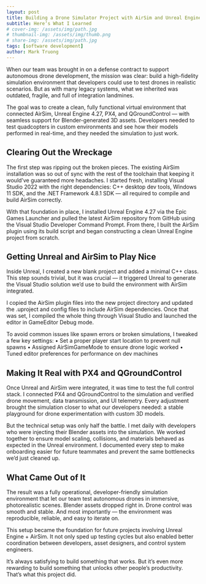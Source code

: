 ```yaml
---
layout: post
title: Building a Drone Simulator Project with AirSim and Unreal Engine
subtitle: Here’s What I Learned
# cover-img: /assets/img/path.jpg
# thumbnail-img: /assets/img/thumb.png
# share-img: /assets/img/path.jpg
tags: [software development]
author: Mark Truong
---
```


When our team was brought in on a defense contract to support autonomous drone development, the mission was clear: build a high-fidelity simulation environment that developers could use to test drones in realistic scenarios. But as with many legacy systems, what we inherited was outdated, fragile, and full of integration landmines.

The goal was to create a clean, fully functional virtual environment that connected AirSim, Unreal Engine 4.27, PX4, and QGroundControl — with seamless support for Blender-generated 3D assets. Developers needed to test quadcopters in custom environments and see how their models performed in real-time, and they needed the simulation to just work.

## Clearing Out the Wreckage

The first step was ripping out the broken pieces. The existing AirSim installation was so out of sync with the rest of the toolchain that keeping it would’ve guaranteed more headaches. I started fresh, installing Visual Studio 2022 with the right dependencies: C++ desktop dev tools, Windows 11 SDK, and the .NET Framework 4.8.1 SDK — all required to compile and build AirSim correctly.

With that foundation in place, I installed Unreal Engine 4.27 via the Epic Games Launcher and pulled the latest AirSim repository from GitHub using the Visual Studio Developer Command Prompt. From there, I built the AirSim plugin using its build script and began constructing a clean Unreal Engine project from scratch.

##  Getting Unreal and AirSim to Play Nice

Inside Unreal, I created a new blank project and added a minimal C++ class. This step sounds trivial, but it was crucial — it triggered Unreal to generate the Visual Studio solution we’d use to build the environment with AirSim integrated.

I copied the AirSim plugin files into the new project directory and updated the .uproject and config files to include AirSim dependencies. Once that was set, I compiled the whole thing through Visual Studio and launched the editor in GameEditor Debug mode.

To avoid common issues like spawn errors or broken simulations, I tweaked a few key settings:
	•	Set a proper player start location to prevent null spawns
	•	Assigned AirSimGameMode to ensure drone logic worked
	•	Tuned editor preferences for performance on dev machines

## Making It Real with PX4 and QGroundControl

Once Unreal and AirSim were integrated, it was time to test the full control stack. I connected PX4 and QGroundControl to the simulation and verified drone movement, data transmission, and UI telemetry. Every adjustment brought the simulation closer to what our developers needed: a stable playground for drone experimentation with custom 3D models.

But the technical setup was only half the battle. I met daily with developers who were injecting their Blender assets into the simulation. We worked together to ensure model scaling, collisions, and materials behaved as expected in the Unreal environment. I documented every step to make onboarding easier for future teammates and prevent the same bottlenecks we’d just cleaned up.

## What Came Out of It

The result was a fully operational, developer-friendly simulation environment that let our team test autonomous drones in immersive, photorealistic scenes. Blender assets dropped right in. Drone control was smooth and stable. And most importantly — the environment was reproducible, reliable, and easy to iterate on.

This setup became the foundation for future projects involving Unreal Engine + AirSim. It not only sped up testing cycles but also enabled better coordination between developers, asset designers, and control system engineers.

It’s always satisfying to build something that works. But it’s even more rewarding to build something that unlocks other people’s productivity. That’s what this project did.

